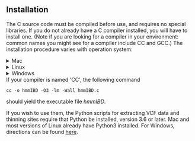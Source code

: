 ## Installation

The C source code must be compiled before use, and requires no special libraries. If you do not already have a C compiler installed, you will have to install one. (Note if you are looking for a compiler in your environment: common names you might see for a compiler include CC and GCC.) The installation procedure varies with operation system:
<details>
  <summary>Mac</summary>
  
 1. Open a Terminal window. You can do this by searching (keyboard shortcut command+space) for "Terminal".
  2. Inside the terminal window, type the command `xcode-select --install`. This will prompt you to install Xcode command line tools.
  3. Once you have Xcode command line tools installed you should be able to compile.
</details>

<details>
  <summary>Linux</summary>
    Follow these directions: https://phoenixnap.com/kb/install-gcc-ubuntu

</details>
<details>
  <summary>Windows</summary>
    Installation is complicated on Windows. These two guides may help: https://www.guru99.com/c-gcc-install.html and https://dev.to/gamegods3/how-to-install-gcc-in-windows-10-the-easier-way-422j.

</details>
If your compiler is named 'CC', the following command 

```
cc -o hmmIBD -O3 -lm -Wall hmmIBD.c
```

should yield the executable file *hmmIBD*.

If you wish to use them, the Python scripts for extracting VCF data and thinning sites require that Python be installed, version 3.6 or later. Mac and most versions of Linux already have Python3 installed. For Windows, directions can be found [here](https://www.codecademy.com/article/install-python3).

